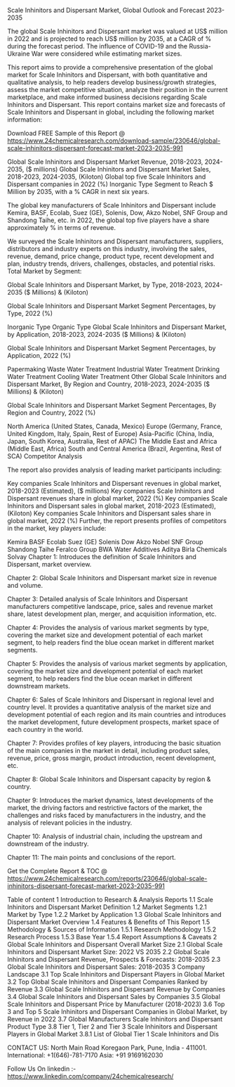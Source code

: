 Scale Inhinitors and Dispersant Market, Global Outlook and Forecast 2023-2035

The global Scale Inhinitors and Dispersant market was valued at US$ million in 2022 and is projected to reach US$ million by 2035, at a CAGR of % during the forecast period. The influence of COVID-19 and the Russia-Ukraine War were considered while estimating market sizes.

This report aims to provide a comprehensive presentation of the global market for Scale Inhinitors and Dispersant, with both quantitative and qualitative analysis, to help readers develop business/growth strategies, assess the market competitive situation, analyze their position in the current marketplace, and make informed business decisions regarding Scale Inhinitors and Dispersant. This report contains market size and forecasts of Scale Inhinitors and Dispersant in global, including the following market information:

Download FREE Sample of this Report @ https://www.24chemicalresearch.com/download-sample/230646/global-scale-inhinitors-dispersant-forecast-market-2023-2035-991

Global Scale Inhinitors and Dispersant Market Revenue, 2018-2023, 2024-2035, ($ millions)
Global Scale Inhinitors and Dispersant Market Sales, 2018-2023, 2024-2035, (Kiloton)
Global top five Scale Inhinitors and Dispersant companies in 2022 (%)
Inorganic Type Segment to Reach $ Million by 2035, with a % CAGR in next six years.

The global key manufacturers of Scale Inhinitors and Dispersant include Kemira, BASF, Ecolab, Suez (GE), Solenis, Dow, Akzo Nobel, SNF Group and Shandong Taihe, etc. in 2022, the global top five players have a share approximately % in terms of revenue.

We surveyed the Scale Inhinitors and Dispersant manufacturers, suppliers, distributors and industry experts on this industry, involving the sales, revenue, demand, price change, product type, recent development and plan, industry trends, drivers, challenges, obstacles, and potential risks. Total Market by Segment:

Global Scale Inhinitors and Dispersant Market, by Type, 2018-2023, 2024-2035 ($ Millions) & (Kiloton)

Global Scale Inhinitors and Dispersant Market Segment Percentages, by Type, 2022 (%)

Inorganic Type
Organic Type
Global Scale Inhinitors and Dispersant Market, by Application, 2018-2023, 2024-2035 ($ Millions) & (Kiloton)

Global Scale Inhinitors and Dispersant Market Segment Percentages, by Application, 2022 (%)

Papermaking Waste Water Treatment
Industrial Water Treatment
Drinking Water Treatment
Cooling Water Treatment
Other
Global Scale Inhinitors and Dispersant Market, By Region and Country, 2018-2023, 2024-2035 ($ Millions) & (Kiloton)

Global Scale Inhinitors and Dispersant Market Segment Percentages, By Region and Country, 2022 (%)

North America (United States, Canada, Mexico)
Europe (Germany, France, United Kingdom, Italy, Spain, Rest of Europe)
Asia-Pacific (China, India, Japan, South Korea, Australia, Rest of APAC)
The Middle East and Africa (Middle East, Africa)
South and Central America (Brazil, Argentina, Rest of SCA)
Competitor Analysis

The report also provides analysis of leading market participants including:

Key companies Scale Inhinitors and Dispersant revenues in global market, 2018-2023 (Estimated), ($ millions)
Key companies Scale Inhinitors and Dispersant revenues share in global market, 2022 (%)
Key companies Scale Inhinitors and Dispersant sales in global market, 2018-2023 (Estimated), (Kiloton)
Key companies Scale Inhinitors and Dispersant sales share in global market, 2022 (%)
Further, the report presents profiles of competitors in the market, key players include:

Kemira
BASF
Ecolab
Suez (GE)
Solenis
Dow
Akzo Nobel
SNF Group
Shandong Taihe
Feralco Group
BWA Water Additives
Aditya Birla Chemicals
Solvay
Chapter 1: Introduces the definition of Scale Inhinitors and Dispersant, market overview.

Chapter 2: Global Scale Inhinitors and Dispersant market size in revenue and volume.

Chapter 3: Detailed analysis of Scale Inhinitors and Dispersant manufacturers competitive landscape, price, sales and revenue market share, latest development plan, merger, and acquisition information, etc.

Chapter 4: Provides the analysis of various market segments by type, covering the market size and development potential of each market segment, to help readers find the blue ocean market in different market segments.

Chapter 5: Provides the analysis of various market segments by application, covering the market size and development potential of each market segment, to help readers find the blue ocean market in different downstream markets.

Chapter 6: Sales of Scale Inhinitors and Dispersant in regional level and country level. It provides a quantitative analysis of the market size and development potential of each region and its main countries and introduces the market development, future development prospects, market space of each country in the world.

Chapter 7: Provides profiles of key players, introducing the basic situation of the main companies in the market in detail, including product sales, revenue, price, gross margin, product introduction, recent development, etc.

Chapter 8: Global Scale Inhinitors and Dispersant capacity by region & country.

Chapter 9: Introduces the market dynamics, latest developments of the market, the driving factors and restrictive factors of the market, the challenges and risks faced by manufacturers in the industry, and the analysis of relevant policies in the industry.

Chapter 10: Analysis of industrial chain, including the upstream and downstream of the industry.

Chapter 11: The main points and conclusions of the report.

Get the Complete Report & TOC @ https://www.24chemicalresearch.com/reports/230646/global-scale-inhinitors-dispersant-forecast-market-2023-2035-991

Table of content
1 Introduction to Research & Analysis Reports
1.1 Scale Inhinitors and Dispersant Market Definition
1.2 Market Segments
1.2.1 Market by Type
1.2.2 Market by Application
1.3 Global Scale Inhinitors and Dispersant Market Overview
1.4 Features & Benefits of This Report
1.5 Methodology & Sources of Information
1.5.1 Research Methodology
1.5.2 Research Process
1.5.3 Base Year
1.5.4 Report Assumptions & Caveats
2 Global Scale Inhinitors and Dispersant Overall Market Size
2.1 Global Scale Inhinitors and Dispersant Market Size: 2022 VS 2035
2.2 Global Scale Inhinitors and Dispersant Revenue, Prospects & Forecasts: 2018-2035
2.3 Global Scale Inhinitors and Dispersant Sales: 2018-2035
3 Company Landscape
3.1 Top Scale Inhinitors and Dispersant Players in Global Market
3.2 Top Global Scale Inhinitors and Dispersant Companies Ranked by Revenue
3.3 Global Scale Inhinitors and Dispersant Revenue by Companies
3.4 Global Scale Inhinitors and Dispersant Sales by Companies
3.5 Global Scale Inhinitors and Dispersant Price by Manufacturer (2018-2023)
3.6 Top 3 and Top 5 Scale Inhinitors and Dispersant Companies in Global Market, by Revenue in 2022
3.7 Global Manufacturers Scale Inhinitors and Dispersant Product Type
3.8 Tier 1, Tier 2 and Tier 3 Scale Inhinitors and Dispersant Players in Global Market
3.8.1 List of Global Tier 1 Scale Inhinitors and Dis

CONTACT US:
North Main Road Koregaon Park, Pune, India - 411001.
International: +1(646)-781-7170
Asia: +91 9169162030

Follow Us On linkedin :- https://www.linkedin.com/company/24chemicalresearch/
